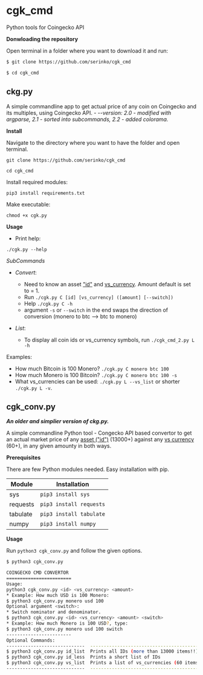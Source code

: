 # cgk_cmd
Python tools for Coingecko API

**Donwloading the repository**

Open terminal in a folder where you want to download it and run:

```bash
$ git clone https://github.com/serinko/cgk_cmd

$ cd cgk_cmd
```

## ckg.py
A simple commandline app to get actual price of any coin on Coingecko and its multiples, using Coingecko API.
    - *--version: 2.0 - modified with argparse, 2.1 - sorted into subcommands, 2.2 - added colorama.*

**Install**

Navigate to the directory where you want to have the folder and open terminal.

`git clone https://github.com/serinko/cgk_cmd`

`cd cgk_cmd`

Install required modules:

`pip3 install requirements.txt`

Make executable:

`chmod +x cgk.py`

**Usage**

* Print help:

`./cgk.py --help`

*SubCommands*

* *Convert*:
    - Need to know an asset ["id"](https://api.coingecko.com/api/v3/coins/list) and [vs_currency](https://api.coingecko.com/api/v3/simple/supported_vs_currencies). Amount default is set to = 1.
    - Run `./cgk.py C [id] [vs_currency] ([amount] [--switch])`
    - Help `./cgk.py C -h`
    - argument `-s` or `--switch` in the end swaps the direction of conversion (monero to btc --> btc to monero)

* *List*:
    - To display all coin ids or vs_currency symbols, run `./cgk_cmd_2.py L -h`
    
Examples:

* How much Bitcoin is 100 Monero?
`./cgk.py C monero btc 100`
* How much Monero is 100 Bitcoin?
`./cgk.py C monero btc 100 -s`
* What vs_currencies can be used:
`./cgk.py L --vs_list` or shorter `./cgk.py L -v`.


## cgk_conv.py

***An older and simplier version of ckg.py.***

A simple commandline Python tool - Congecko API based convertor to get an actual market price of any [asset ("id")](https://api.coingecko.com/api/v3/coins/list) (13000+) against any [vs currency](https://api.coingecko.com/api/v3/simple/supported_vs_currencies) (60+), in any given amounty in both ways. 

**Prerequisites**

There are few Python modules needed. Easy installation with pip.

| Module | Installation |
| --- | --- |
| sys | `pip3 install sys` |
| requests | `pip3 install requests` |
| tabulate | `pip3 install tabulate` |
| numpy | `pip3 install numpy` |

**Usage**

Run `python3 cgk_conv.py` and follow the given options.

```bash
$ python3 cgk_conv.py        

COINGECKO CMD CONVERTOR
========================
Usage: 
python3 cgk_conv.py <id> <vs_currency> <amount>
* Example: How much USD is 100 Monero:
$ python3 cgk_conv.py monero usd 100
Optional argument <switch>:
* Switch nominator and denominator.
$ python3 cgk_conv.py <id> <vs_currency> <amount> <switch>
* Example: How much Monero is 100 USD?, type:
$ python3 cgk_conv.py monero usd 100 switch
------------------------
Optional Commands:
-----------------------------  -----------------------------------------
$ python3 cgk_conv.py id_list  Prints all IDs (more than 13000 items!!)
$ python3 cgk_conv.py id_less  Prints a short list of IDs
$ python3 cgk_conv.py vs_list  Prints a list of vs_currencies (60 items)
-----------------------------  -----------------------------------------
```
